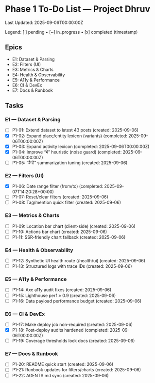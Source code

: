 # Phase 1 To‑Do List — Project Dhruv

Last Updated: 2025-09-06T00:00:00Z

Legend: [ ] pending • [~] in_progress • [x] completed (timestamp)

## Epics
- E1: Dataset & Parsing
- E2: Filters (UI)
- E3: Metrics & Charts
- E4: Health & Observability
- E5: A11y & Performance
- E6: CI & DevEx
- E7: Docs & Runbook

## Tasks

### E1 — Dataset & Parsing
- [ ] P1-01: Extend dataset to latest 43 posts (created: 2025-09-06)
- [x] P1-02: Expand place/entity lexicon (variants) (completed: 2025-09-06T00:00:00Z)
- [x] P1-03: Expand activity lexicon (completed: 2025-09-06T00:00:00Z)
- [x] P1-04: Improve “में” heuristic (noise guard) (completed: 2025-09-06T00:00:00Z)
- [ ] P1-05: “कैसे” summarization tuning (created: 2025-09-06)

### E2 — Filters (UI)
- [x] P1-06: Date range filter (from/to) (completed: 2025-09-07T14:20:28+00:00)
- [ ] P1-07: Reset/clear filters (created: 2025-09-06)
- [ ] P1-08: Tag/mention quick filter (created: 2025-09-06)

### E3 — Metrics & Charts
- [ ] P1-09: Location bar chart (client-side) (created: 2025-09-06)
- [ ] P1-10: Actions bar chart (created: 2025-09-06)
- [ ] P1-11: SSR-friendly chart fallback (created: 2025-09-06)

### E4 — Health & Observability
- [ ] P1-12: Synthetic UI health route (/health/ui) (created: 2025-09-06)
- [ ] P1-13: Structured logs with trace IDs (created: 2025-09-06)

### E5 — A11y & Performance
- [ ] P1-14: Axe a11y audit fixes (created: 2025-09-06)
- [ ] P1-15: Lighthouse perf ≥ 0.9 (created: 2025-09-06)
- [ ] P1-16: Data payload performance budget (created: 2025-09-06)

### E6 — CI & DevEx
- [ ] P1-17: Make deploy job non-required (created: 2025-09-06)
- [x] P1-18: Post-deploy audits hardened (completed: 2025-09-06T00:00:00Z)
- [ ] P1-19: Coverage thresholds lock docs (created: 2025-09-06)

### E7 — Docs & Runbook
- [ ] P1-20: README quick start (created: 2025-09-06)
- [ ] P1-21: Runbook updates for filters/charts (created: 2025-09-06)
- [ ] P1-22: AGENTS.md sync (created: 2025-09-06)
